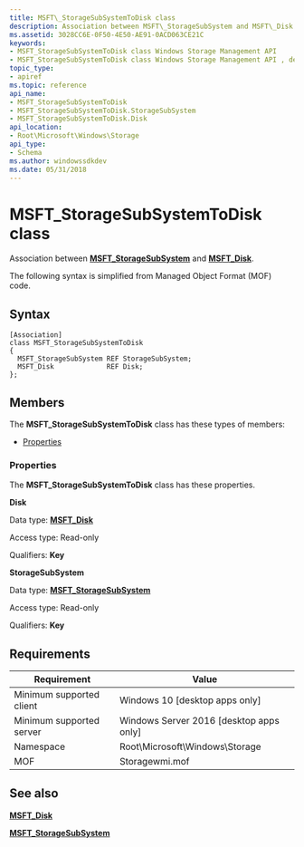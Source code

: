 ```yaml
---
title: MSFT\_StorageSubSystemToDisk class
description: Association between MSFT\_StorageSubSystem and MSFT\_Disk.
ms.assetid: 3028CC6E-0F50-4E50-AE91-0ACD063CE21C
keywords:
- MSFT_StorageSubSystemToDisk class Windows Storage Management API
- MSFT_StorageSubSystemToDisk class Windows Storage Management API , described
topic_type:
- apiref
ms.topic: reference
api_name:
- MSFT_StorageSubSystemToDisk
- MSFT_StorageSubSystemToDisk.StorageSubSystem
- MSFT_StorageSubSystemToDisk.Disk
api_location:
- Root\Microsoft\Windows\Storage
api_type:
- Schema
ms.author: windowssdkdev
ms.date: 05/31/2018
---
```


# MSFT\_StorageSubSystemToDisk class

Association between [**MSFT\_StorageSubSystem**](msft-storagesubsystem.md) and [**MSFT\_Disk**](msft-disk.md).

The following syntax is simplified from Managed Object Format (MOF) code.

## Syntax

``` syntax
[Association]
class MSFT_StorageSubSystemToDisk
{
  MSFT_StorageSubSystem REF StorageSubSystem;
  MSFT_Disk             REF Disk;
};
```

## Members

The **MSFT\_StorageSubSystemToDisk** class has these types of members:

-   [Properties](#properties)

### Properties

The **MSFT\_StorageSubSystemToDisk** class has these properties.

 

**Disk**
   

Data type: **[**MSFT\_Disk**](msft-disk.md)**
 

Access type: Read-only
 

Qualifiers: **Key**
 

 

**StorageSubSystem**
   

Data type: **[**MSFT\_StorageSubSystem**](msft-storagesubsystem.md)**
 

Access type: Read-only
 

Qualifiers: **Key**
 

 

## Requirements



| Requirement | Value |
|-------------------------------------|-------------------------------------------------------------------------------------------|
| Minimum supported client | Windows 10 \[desktop apps only\]                                               |
| Minimum supported server | Windows Server 2016 \[desktop apps only\]                                      |
| Namespace                | Root\\Microsoft\\Windows\\Storage                                              |
| MOF                      |  Storagewmi.mof  |



## See also

 

[**MSFT\_Disk**](msft-disk.md)
 

[**MSFT\_StorageSubSystem**](msft-storagesubsystem.md)
 

 

 





